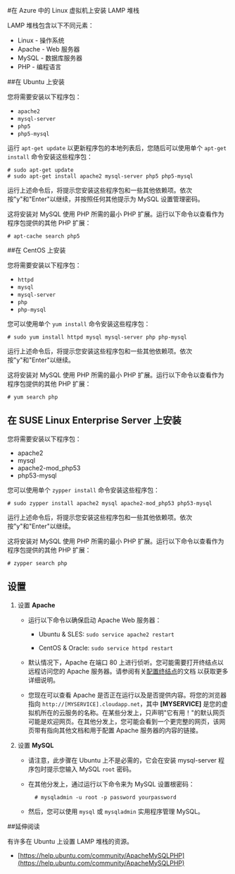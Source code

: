 <properties linkid="manage-linux-common-tasks-lampstack" urlDisplayName="Install LAMP stack" pageTitle="在 Linux 虚拟机上安装 LAMP 堆栈" metaKeywords="" description="了解如何在 Azure 中的 Linux 虚拟机 (VM) 上安装 LAMP 堆栈。您可以在 Ubuntu 或 CentOS 上进行安装。" metaCanonical="" services="virtual-machines" documentationCenter="" title="Install the LAMP Stack on a Linux virtual machine in Azure" authors="" solutions="" manager="" editor="" />
<tags ms.service="virtual-machines"
    ms.date=""
    wacn.date=""
    />




#在 Azure 中的 Linux 虚拟机上安装 LAMP 堆栈

LAMP 堆栈包含以下不同元素：

- Linux - 操作系统
- Apache - Web 服务器
- MySQL - 数据库服务器
- PHP - 编程语言


##在 Ubuntu 上安装

您将需要安装以下程序包：

- `apache2`
- `mysql-server`
- `php5`
- `php5-mysql`

运行 `apt-get update` 以更新程序包的本地列表后，您随后可以使用单个 `apt-get install` 命令安装这些程序包：

	# sudo apt-get update
	# sudo apt-get install apache2 mysql-server php5 php5-mysql

运行上述命令后，将提示您安装这些程序包和一些其他依赖项。依次按"y"和"Enter"以继续，并按照任何其他提示为 MySQL 设置管理密码。

这将安装对 MySQL 使用 PHP 所需的最小 PHP 扩展。运行以下命令以查看作为程序包提供的其他 PHP 扩展：

	# apt-cache search php5


##在 CentOS 上安装

您将需要安装以下程序包：

- `httpd`
- `mysql`
- `mysql-server`
- `php`
- `php-mysql`

您可以使用单个 `yum install` 命令安装这些程序包：

	# sudo yum install httpd mysql mysql-server php php-mysql

运行上述命令后，将提示您安装这些程序包和一些其他依赖项。依次按"y"和"Enter"以继续。

这将安装对 MySQL 使用 PHP 所需的最小 PHP 扩展。运行以下命令以查看作为程序包提供的其他 PHP 扩展：

	# yum search php


## 在 SUSE Linux Enterprise Server 上安装

您将需要安装以下程序包：

- apache2
- mysql
- apache2-mod_php53
- php53-mysql

您可以使用单个 `zypper install` 命令安装这些程序包：

	# sudo zypper install apache2 mysql apache2-mod_php53 php53-mysql

运行上述命令后，将提示您安装这些程序包和一些其他依赖项。依次按"y"和"Enter"以继续。

这将安装对 MySQL 使用 PHP 所需的最小 PHP 扩展。运行以下命令以查看作为程序包提供的其他 PHP 扩展：

	# zypper search php


设置
----------

1. 设置 **Apache**

	- 运行以下命令以确保启动 Apache Web 服务器：

		- Ubuntu & SLES: `sudo service apache2 restart`

		- CentOS & Oracle: `sudo service httpd restart`

	- 默认情况下，Apache 在端口 80 上进行侦听。您可能需要打开终结点以远程访问您的 Apache 服务器。请参阅有关[配置终结点](/zh-cn/documentation/articles/virtual-machines-set-up-endpoints/)的文档 以获取更多详细说明。

	- 您现在可以查看 Apache 是否正在运行以及是否提供内容。将您的浏览器指向 `http://[MYSERVICE].cloudapp.net`，其中 **[MYSERVICE]** 是您的虚拟机所在的云服务的名称。在某些分发上，只声明"它有用！"的默认网页可能是欢迎网页。在其他分发上，您可能会看到一个更完整的网页，该网页带有指向其他文档和用于配置 Apache 服务器的内容的链接。

2. 设置 **MySQL**

	- 请注意，此步骤在 Ubuntu 上不是必需的，它会在安装 mysql-server 程序包时提示您输入 MySQL `root` 密码。

	- 在其他分发上，通过运行以下命令来为 MySQL 设置根密码：

			# mysqladmin -u root -p password yourpassword

	- 然后，您可以使用 `mysql` 或 `mysqladmin` 实用程序管理 MySQL。


##延伸阅读

有许多在 Ubuntu 上设置 LAMP 堆栈的资源。

- [https://help.ubuntu.com/community/ApacheMySQLPHP](https://help.ubuntu.com/community/ApacheMySQLPHP)
